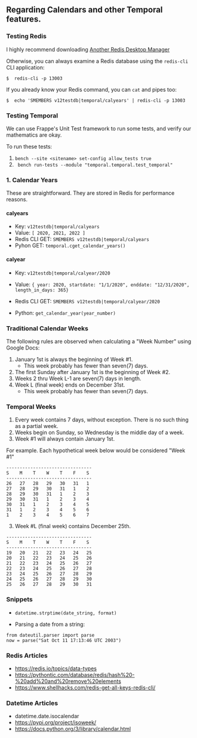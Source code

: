 ## Regarding Calendars and other Temporal features.

### Testing Redis
I highly recommend downloading [Another Redis Desktop Manager](https://www.electronjs.org/apps/anotherredisdesktopmanager)

Otherwise, you can always examine a Redis database using the `redis-cli` CLI application:
```
$  redis-cli -p 13003
```

If you already know your Redis command, you can `cat` and pipes too:
```
$  echo 'SMEMBERS v12testdb|temporal/calyears' | redis-cli -p 13003
```

### Testing Temporal
We can use Frappe's Unit Test framework to run some tests, and verify our mathematics are okay.

To run these tests:
1. `bench --site <sitename> set-config allow_tests true`
2. ` bench run-tests --module "temporal.temporal.test_temporal"`


### 1. Calendar Years
These are straightforward.  They are stored in Redis for performance reasons.

#### calyears
* Key: `v12testdb|temporal/calyears`
* Value: `[ 2020, 2021, 2022 ]`
* Redis CLI GET: `SMEMBERS v12testdb|temporal/calyears`
* Pyhon GET: `temporal.cget_calendar_years()`

#### calyear
* Key: `v12testdb|temporal/calyear/2020`
* Value: `{ year: 2020, startdate: "1/1/2020", enddate: "12/31/2020", length_in_days: 365}`
* Redis CLI GET: `SMEMBERS v12testdb|temporal/calyear/2020`

* Python:   `get_calendar_year(year_number)`


### Traditional Calendar Weeks
The following rules are observed when calculating a "Week Number" using Google Docs:
1. January 1st is always the beginning of Week #1.
    * This week probably has fewer than seven(7) days.
2. The first Sunday after January 1st is the beginning of Week #2.
3. Weeks 2 thru Week L-1 are seven(7) days in length.
3. Week L (final week) ends on December 31st.
    * This week probably has fewer than seven(7) days.

### Temporal Weeks
1. Every week contains 7 days, without exception.  There is no such thing as a partial week.
2. Weeks begin on Sunday, so Wednesday is the middle day of a week.
3. Week #1 will always contain January 1st.

For example.  Each hypothetical week below would be considered "Week #1"
```
--------------------------------
S    M    T    W    T    F    S
--------------------------------
26   27   28   29   30   31   1
27   28   29   30   31   1    2
28   29   30   31   1    2    3
29   30   31   1    2    3    4
30   31   1    2    3    4    5
31   1    2    3    4    5    6
1    2    3    4    5    6    7
```

3. Week #L (final week) contains December 25th.
```
--------------------------------
S    M    T    W    T    F    S
--------------------------------
19   20   21   22   23   24   25
20   21   22   23   24   25   26
21   22   23   24   25   26   27
22   23   24   25   26   27   28
23   24   25   26   27   28   29
24   25   26   27   28   29   30
25   26   27   28   29   30   31
```

### Snippets
* `datetime.strptime(date_string, format)`

* Parsing a date from a string: 
```
from dateutil.parser import parse
now = parse("Sat Oct 11 17:13:46 UTC 2003")
```


### Redis Articles
* https://redis.io/topics/data-types
* https://pythontic.com/database/redis/hash%20-%20add%20and%20remove%20elements
* https://www.shellhacks.com/redis-get-all-keys-redis-cli/

### Datetime Articles
* datetime.date.isocalendar
* https://pypi.org/project/isoweek/
* https://docs.python.org/3/library/calendar.html
